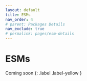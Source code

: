 ```yaml
---
layout: default
title: ESMs
nav_order: 4
# parent: Packages Details
nav_exclude: true
# permalink: pages/esm-details
---
```


# ESMs
Coming soon
{: .label .label-yellow }
